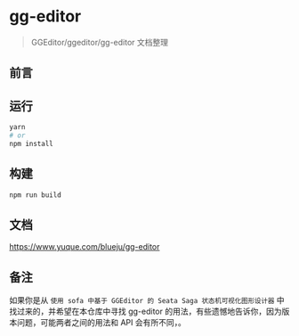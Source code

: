# gg-editor

> GGEditor/ggeditor/gg-editor 文档整理

## 前言



## 运行

```bash
yarn
# or
npm install
```

## 构建

```bash
npm run build
```

## 文档

https://www.yuque.com/blueju/gg-editor

## 备注

如果你是从 `使用 sofa 中基于 GGEditor 的 Seata Saga 状态机可视化图形设计器` 中找过来的，并希望在本仓库中寻找 gg-editor 的用法，有些遗憾地告诉你，因为版本问题，可能两者之间的用法和 API 会有所不同，。
